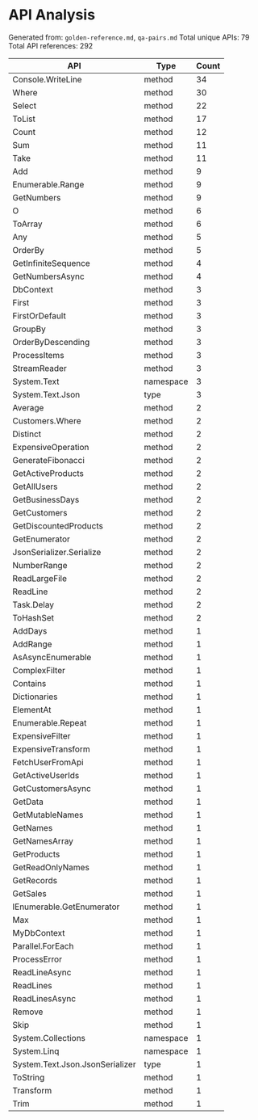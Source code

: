 # API Analysis

Generated from: `golden-reference.md`, `qa-pairs.md`
Total unique APIs: 79
Total API references: 292

| API | Type | Count |
|-----|------|-------|
| Console.WriteLine | method | 34 |
| Where | method | 30 |
| Select | method | 22 |
| ToList | method | 17 |
| Count | method | 12 |
| Sum | method | 11 |
| Take | method | 11 |
| Add | method | 9 |
| Enumerable.Range | method | 9 |
| GetNumbers | method | 9 |
| O | method | 6 |
| ToArray | method | 6 |
| Any | method | 5 |
| OrderBy | method | 5 |
| GetInfiniteSequence | method | 4 |
| GetNumbersAsync | method | 4 |
| DbContext | method | 3 |
| First | method | 3 |
| FirstOrDefault | method | 3 |
| GroupBy | method | 3 |
| OrderByDescending | method | 3 |
| ProcessItems | method | 3 |
| StreamReader | method | 3 |
| System.Text | namespace | 3 |
| System.Text.Json | type | 3 |
| Average | method | 2 |
| Customers.Where | method | 2 |
| Distinct | method | 2 |
| ExpensiveOperation | method | 2 |
| GenerateFibonacci | method | 2 |
| GetActiveProducts | method | 2 |
| GetAllUsers | method | 2 |
| GetBusinessDays | method | 2 |
| GetCustomers | method | 2 |
| GetDiscountedProducts | method | 2 |
| GetEnumerator | method | 2 |
| JsonSerializer.Serialize | method | 2 |
| NumberRange | method | 2 |
| ReadLargeFile | method | 2 |
| ReadLine | method | 2 |
| Task.Delay | method | 2 |
| ToHashSet | method | 2 |
| AddDays | method | 1 |
| AddRange | method | 1 |
| AsAsyncEnumerable | method | 1 |
| ComplexFilter | method | 1 |
| Contains | method | 1 |
| Dictionaries | method | 1 |
| ElementAt | method | 1 |
| Enumerable.Repeat | method | 1 |
| ExpensiveFilter | method | 1 |
| ExpensiveTransform | method | 1 |
| FetchUserFromApi | method | 1 |
| GetActiveUserIds | method | 1 |
| GetCustomersAsync | method | 1 |
| GetData | method | 1 |
| GetMutableNames | method | 1 |
| GetNames | method | 1 |
| GetNamesArray | method | 1 |
| GetProducts | method | 1 |
| GetReadOnlyNames | method | 1 |
| GetRecords | method | 1 |
| GetSales | method | 1 |
| IEnumerable.GetEnumerator | method | 1 |
| Max | method | 1 |
| MyDbContext | method | 1 |
| Parallel.ForEach | method | 1 |
| ProcessError | method | 1 |
| ReadLineAsync | method | 1 |
| ReadLines | method | 1 |
| ReadLinesAsync | method | 1 |
| Remove | method | 1 |
| Skip | method | 1 |
| System.Collections | namespace | 1 |
| System.Linq | namespace | 1 |
| System.Text.Json.JsonSerializer | type | 1 |
| ToString | method | 1 |
| Transform | method | 1 |
| Trim | method | 1 |
